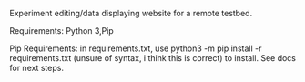 Experiment editing/data displaying website for a remote testbed.  

Requirements: Python 3,Pip

Pip Requirements: in requirements.txt, use python3 -m pip install -r requirements.txt (unsure of syntax, i think this is correct) to install.  See docs for next steps.  